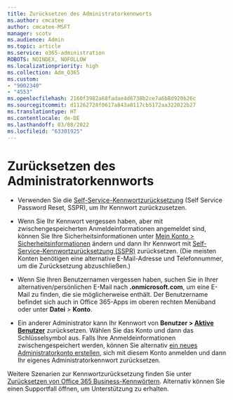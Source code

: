 ```yaml
---
title: Zurücksetzen des Administratorkennworts
ms.author: cmcatee
author: cmcatee-MSFT
manager: scotv
ms.audience: Admin
ms.topic: article
ms.service: o365-administration
ROBOTS: NOINDEX, NOFOLLOW
ms.localizationpriority: high
ms.collection: Adm_O365
ms.custom:
- "9002340"
- "4553"
ms.openlocfilehash: 2160f3982a68fadae4d6738b2ce7a6b8d920b26c
ms.sourcegitcommit: d11262728f0617a843a0117cb5172aa322022b27
ms.translationtype: HT
ms.contentlocale: de-DE
ms.lasthandoff: 03/08/2022
ms.locfileid: "63301925"
---
```

# <a name="admin-password-reset"></a>Zurücksetzen des Administratorkennworts

- Verwenden Sie die [Self-Service-Kennwortzurücksetzung](https://passwordreset.microsoftonline.com/) (Self Service Password Reset, SSPR), um Ihr Kennwort zurückzusetzen.

- Wenn Sie Ihr Kennwort vergessen haben, aber mit zwischengespeicherten Anmeldeinformationen angemeldet sind, können Sie Ihre Sicherheitsinformationen unter [Mein Konto > Sicherheitsinformationen](https://mysignins.microsoft.com/security-info) ändern und dann Ihr Kennwort mit [Self-Service-Kennwortzurücksetzung (SSPR)](https://passwordreset.microsoftonline.com/) zurücksetzen. (Die meisten Konten benötigen eine alternative E-Mail-Adresse und Telefonnummer, um die Zurücksetzung abzuschließen.)

- Wenn Sie Ihren Benutzernamen vergessen haben, suchen Sie in Ihrer alternativen/persönlichen E-Mail nach **.onmicrosoft.com**, um eine E-Mail zu finden, die sie möglicherweise enthält.  Der Benutzername befindet sich auch in Office 365-Apps im oberen rechten Menüband oder unter **Datei** > **Konto**.

- Ein anderer Administrator kann Ihr Kennwort von **Benutzer > [Aktive Benutzer](https://portal.office.com/adminportal/home#/users)** zurücksetzen. Wählen Sie das Konto und dann das Schlüsselsymbol aus.  Falls Ihre Anmeldeinformationen zwischengespeichert werden, können Sie alternativ [ein neues Administratorkonto erstellen](https://portal.office.com/adminportal/home#/users), sich mit diesem Konto anmelden und dann Ihr eigenes Administratorkennwort zurücksetzen.

Weitere Szenarien zur Kennwortzurücksetzung finden Sie unter [Zurücksetzen von Office 365 Business-Kennwörtern](https://docs.microsoft.com/microsoft-365/admin/add-users/reset-passwords). Alternativ können Sie einen Supportfall öffnen, um Unterstützung zu erhalten.
